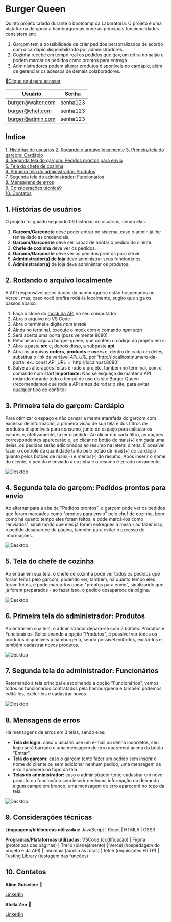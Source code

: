 # Burger Queen

Quinto projeto criado durante o bootcamp da Laboratória. O projeto é uma plataforma de apoio a hamburguerias onde as principais funcionalidades consistem em: 
1. Garçom tem a possibilidade de criar pedidos personalizados de acordo com o cardápio disponibilizado por administradores.
2. Cozinha recebe em tempo real os pedidos que garçom retira no salão e podem marcar os pedidos como prontos para entrega. 
3. Administradores podem alterar produtos disponíveis no cardápio, além de gerenciar os acessos de demais colaboradores. 

🔗[Clique aqui para acessar](https://burger-queen-three.vercel.app/)

| Usuário  | Senha |
| ------------- | ------------- |
| burger@waiter.com  | senha123  |
| burger@chef.com  | senha123  |
| burger@admin.com | senha123 |

## Índice
[1. Histórias de usuários](#1-histórias-de-usuários) 
[2. Rodando o arquivo localmente](#2-rodando-o-arquivo-localmente) 
[3. Primeira tela do garçom: Cardápio](#3-primeira-tela-do-garçom-cardápio)  
[4. Segunda tela do garçom: Pedidos prontos para envio](#4-segunda-tela-do-garçom-pedidos-prontos-para-envio)  
[5. Tela do chefe de cozinha](#5-tela-do-chefe-de-cozinha)  
[6. Primeira tela do administrador: Produtos](#6-primeira-tela-do-administrador-produtos)  
[7. Segunda tela do administrador: Funcionários](#7-segunda-tela-do-administrador-funcionários)  
[8. Mensagens de erros](#8-mensagens-de-erros)  
[9. Considerações técnica9](#9-considerações-técnicas)  
[10. Contatos](#10-contatos)

## 1. Histórias de usuários
O projeto foi guiado seguindo 06 histórias de usuários, sendo elas:

1. **Garçom/Garçonete** deve poder entrar no sistema, caso o admin já lhe tenha dado as credenciais.
2. **Garçom/Garçonete** deve ser capaz de anotar o pedido do cliente.
3. **Chefe de cozinha** deve ver os pedidos.
4. **Garçom/Garçonete** deve ver os pedidos prontos para servir.
5. **Administrador(a) de loja** deve administrar seus funcionários.
6. **Administrador(a)** de loja deve administrar os produtos.

## 2. Rodando o arquivo localmente

A API responsável pelos dados da hamburgueria estão hospedados no Vercel, mas, caso você prefira rodá-la localmente, sugiro que siga os passos abaixo:

1. Faça o clone do [mock da API](https://github.com/AlineGuiseline/burger-queen-api-mock) no seu computador
2. Abra o arquivo no VS Code
3. Abra o terminal e digite *npm install*
4. Ainda no terminal, execute o mock com o comando *npm start*
5. Será aberta uma porta (possivelmente 8080)
6. Retorne ao arquivo burger-queen, que contém o código do projeto em si
7. Abra a pasta **src** e, depois disso, a subpasta **api**
8. Abra os arquivos **orders**, **products** e **users** e, dentro de cada um deles, substitua o link da variável *API_URL* por 'http://localhost:número-da-porta'
 ex.: const API_URL = 'http://localhost:8080'
9. Salve as alterações feitas e rode o projeto, também no terminal, com o comando npm start
**Importante:** Nâo se esqueça de manter a API rodando durante todo o tempo de uso do site Burger Queen (recomendamos que rode a API antes de rodar o site, para evitar qualquer tipo de conflito)
## 3. Primeira tela do garçom: Cardápio
Para otimizar o espaço e não cansar a mente atarefada do garçom com excesso de informação, a primeira visão de sua tela é dos filtros de produtos disponíveis para consumo, junto do espaço para calcular os valores e, efetivamente, fazer o pedido. Ao clicar em cada filtro, as opções correspondentes aparecerão e, ao clicar no botão de mais(+) em cada uma delas, os pedidos serão adicionados ao resumo na lateral direita. É possível fazer o controle da quantidade tanto pelo botão de mais(+) do cardápio quanto pelos botões de mais(+) e menos(-) do resumo. Após inserir o nome do cliente, o pedido é enviado à cozinha e o resumo é zerado novamente.

![Desktop](./src/assets/readme/waiter%20first%20screen.gif)

## 4. Segunda tela do garçom: Pedidos prontos para envio
Ao alternar para a aba de "Pedidos prontos", o garçom pode ver os pedidos que foram marcados como "prontos para envio" pelo chef de cozinha, bem como há quanto tempo eles foram feitos, e pode marcá-los como "enviados", sinalizando que eles já foram entregues à mesa - ao fazer isso, o pedido desaparece da página, também para evitar o excesso de informações.

![Desktop](./src/assets/readme/waiter%20second%20screen.gif)

## 5. Tela do chefe de cozinha
Ao entrar em sua tela, o chefe de cozinha pode ver todos os pedidos que foram feitos pelo garçom, podendo ver, também, há quanto tempo eles foram feitos, e pode marcá-los como "prontos para envio", sinalizando que já foram preparados - ao fazer isso, o pedido desaparece da página.

![Desktop](./src/assets/readme/chef%20screen.gif)

## 6. Primeira tela do administrador: Produtos
Ao entrar em sua tela, o administrador depara-se com 2 botões: Produtos e Funcionários. Selecionando a opção "Produtos", é possível ver todos os produtos disponíveis à hamburgeria, sendo possível editá-los, excluí-los e também cadastrar novos produtos.

![Desktop](./src/assets/readme/admin%20first%20screen.gif)
## 7. Segunda tela do administrador: Funcionários
Retornando à tela principal e escolhendo a opção "Funcionários", vemos todos os funcionários contratados pela hamburgueria e também podemos editá-los, excluí-los e cadastrar novos.

![Desktop](./src/assets/readme/admin%20second%20screen.gif)

## 8. Mensagens de erros
Há mensagens de erros em 3 telas, sendo elas:
- **Tela de login:** caso o usuário use um e-mail ou senha incorretos, seu login será barrado e uma mensagem de erro aparecerá acima do botão "Entrar".
- **Tela do garçom:** caso o garçom tente fazer um pedido sem inserir o nome do cliente ou sem adicionar nenhum pedido, uma mensagem de erro aparecerá no topo da tela.
- **Telas do administrador:** caso o administrador tente cadastrar um novo produto ou funcionário sem inserir nenhuma informação ou deixando algum campo em branco, uma mensagem de erro aparecerá no topo da tela.

![Desktop](./src/assets/readme/erros.png)
## 9. Considerações técnicas

**Linguagens/bibliotecas utilizadas:** JavaScript | React | HTML5 | CSS3

**Programas/Plataformas utilizadas:** VSCode (codificação) | Figma (protótipos das páginas) | Trello (planejamento) | Vercel (hospedagem do projeto e da API) | Insomnia (auxílio às rotas) | fetch (requisições HTTP) | Testing Library (testagem das funções)

## 10. Contatos

**Aline Guiseline** 💙 

[LinkedIn](https://www.linkedin.com/in/alineguiseline/)


**Stella Zen** 💙 

[LinkedIn](https://www.linkedin.com/in/stella-zen-690569197/)